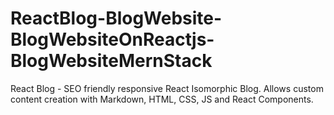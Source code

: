 # ReactBlog-BlogWebsite-BlogWebsiteOnReactjs-BlogWebsiteMernStack
React Blog - SEO friendly responsive React Isomorphic Blog. Allows custom content creation with Markdown, HTML, CSS, JS and React Components.
